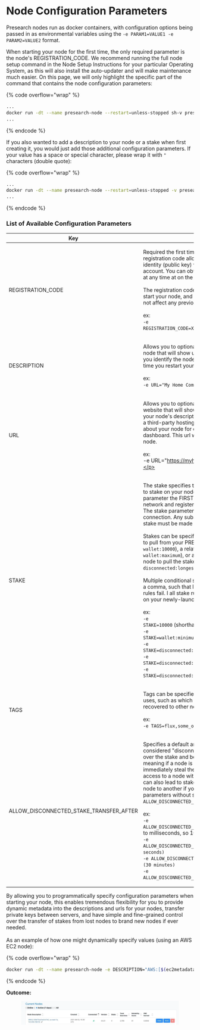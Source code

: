 # Node Configuration Parameters

Presearch nodes run as docker containers, with configuration options being passed in as environmental variables using the `-e PARAM1=VALUE1 -e PARAM2=VALUE2` format.

When starting your node for the first time, the only required parameter is the node's REGISTRATION\_CODE. We recommend running the full node setup command in the Node Setup Instructions for your particular Operating System, as this will also install the auto-updater and will make maintenance much easier. On this page, we will only highlight the specific part of the command that contains the node configuration parameters:

{% code overflow="wrap" %}
```bash
...
docker run -dt --name presearch-node --restart=unless-stopped sh-v presearch-node-storage:/app/node -e REGISTRATION_CODE=$YOUR_REGISTRATION_CODE_HERE presearch/node
...
```
{% endcode %}

If you also wanted to add a description to your node or a stake when first creating it, you would just add those additional configuration parameters. If your value has a space or special character, please wrap it with `"` characters (double quote):

{% code overflow="wrap" %}
```bash
...
docker run -dt --name presearch-node --restart=unless-stopped -v presearch-node-storage:/app/node -e REGISTRATION_CODE=$YOUR_REGISTRATION_CODE_HERE -e DESCRIPTION="My First Node" -e STAKE=10000 presearch/node
...
```
{% endcode %}

### List of Available Configuration Parameters

| Key                                         |                                                                                                                                                                                                                                                                                                                                                                                                                                                                                                                                                                                                                                                                                                                                                                                                                                                                                                                                                                                                                                                                                                                                                                                                                                                                                                                                                                                                        |
| ------------------------------------------- | ------------------------------------------------------------------------------------------------------------------------------------------------------------------------------------------------------------------------------------------------------------------------------------------------------------------------------------------------------------------------------------------------------------------------------------------------------------------------------------------------------------------------------------------------------------------------------------------------------------------------------------------------------------------------------------------------------------------------------------------------------------------------------------------------------------------------------------------------------------------------------------------------------------------------------------------------------------------------------------------------------------------------------------------------------------------------------------------------------------------------------------------------------------------------------------------------------------------------------------------------------------------------------------------------------------------------------------------------------------------------------------------------------ |
| REGISTRATION\_CODE                          | <p>Required the first time you start your node. This node registration code allows your node to associate its identity (public key) with your registered Presearch account. You can obtain or change your registration code at any time at on the <a href="https://nodes.presearch.com/dashboard">nodes dashboard</a>. <br><br>The registration code is ONLY required the first time you start your node, and changing the registration code will not affect any previously-connected nodes.<br><br>ex:<br><code>-e REGISTRATION_CODE=XXXXXXXX</code></p>                                                                                                                                                                                                                                                                                                                                                                                                                                                                                                                                                                                                                                                                                                                                                                                                                                              |
| DESCRIPTION                                 | <p>Allows you to optionally pass in a description of your node that will show up in your nodes dashboard to help you identify the node. This description will reset every time you restart your node.<br><br>ex:<br><code>-e URL="My Home Computer"</code></p>                                                                                                                                                                                                                                                                                                                                                                                                                                                                                                                                                                                                                                                                                                                                                                                                                                                                                                                                                                                                                                                                                                                                         |
| URL                                         | <p>Allows you to optionally pass in a link to a third-party website that will show up in your nodes dashboard with your node's description. This will often be used to link to a third-party hosting provider's dashboard information about your node for convenient access from your node dashboard. This url will reset every time you start your node.<br><br>ex:<br>-e URL="https://myhostingprovider.com/servers/12345"</p>                                                                                                                                                                                                                                                                                                                                                                                                                                                                                                                                                                                                                                                                                                                                                                                                                                                                                                                                                                       |
| STAKE                                       | <p>The stake specifies the number of PRE tokens you wish to stake on your node. The stake can ONLY be set by this parameter the FIRST time your node connects to the network and registers with the REGISTRATION_CODE. The stake parameter will be ignored after the first connection. Any subsequent changes to your node's stake must be made on the <a href="https://nodes.presearch.com/dashboard">node dashboard</a>.<br><br>Stakes can be specified as as an exact number of tokens to pull from your PRE Wallet (i.e. <code>10000</code> or the equivalent <code>wallet:10000</code>), a relative number (i.e. <code>wallet:minimum</code> or <code>wallet:maximum</code>), or as the metadata of a specific other node to pull the stake from (i.e. <code>disconnected:oldest</code>, <code>disconnected:longest</code>, <code>disconnected:oldest#flux</code>).<br><br>Multiple conditional stake rules can also be separated by a comma, such that later rules only execute if previous rules fail. I all stake rules fail, then no stake will be applied on your newly-launched node.<br><br>ex:<br><code>-e STAKE=10000</code> (shorthand for <code>STAKE=wallet:10000</code>)<br><code>-e STAKE=wallet:minimum</code><br><code>-e STAKE=disconnected:oldest</code><br><code>-e STAKE=disconnected:oldest#flux</code><br><code>-e STAKE=disconnected:oldest#flux,wallet:minimum</code></p> |
| TAGS                                        | <p>Tags can be specified to label your nodes for specific uses, such as which nodes can have their stakes recovered to other nodes.<br><br>ex:<br><code>-e TAGS=flux,some_other_tag</code></p>                                                                                                                                                                                                                                                                                                                                                                                                                                                                                                                                                                                                                                                                                                                                                                                                                                                                                                                                                                                                                                                                                                                                                                                                         |
| ALLOW\_DISCONNECTED\_STAKE\_TRANSFER\_AFTER | <p>Specifies a default amount of time after which a node is considered "disconnected" and another node could take over the stake and begin using it. The default value is "0", meaning if a node is disconnected then another node can immediately steal the stake. This is helpful if you lose access to a node without backing up the private key, but can also lead to stakes unexpectedly migrating from one node to another if you used the <code>STAKE=disconnected:...</code> parameters without specifying a reasonable <code>ALLOW_DISCONNECTED_STAKE_TRANSFER_AFTER</code> value.<br><br>ex:<br><code>-e ALLOW_DISCONNECTED_STAKE_TRANSFER_AFTER=10000</code>(defaults to milliseconds, so 10 seconds here)<br><code>-e ALLOW_DISCONNECTED_STAKE_TRANSFER_AFTER=5000s (5000 seconds)</code><br><code>-e ALLOW_DISCONNECTED_STAKE_TRANSFER_AFTER=30m (30 minutes)</code><br><code>-e ALLOW_DISCONNECTED_STAKE_TRANSFER_AFTER=7d (7 days)</code></p>                                                                                                                                                                                                                                                                                                                                                                                                                                           |

By allowing you to programmatically specify configuration parameters when starting your node, this enables tremendous flexibility for you to provide dynamic metadata into the descriptions and urls for your nodes, transfer private keys between servers, and have simple and fine-grained control over the transfer of stakes from lost nodes to brand new nodes if ever needed.\
\
As an example of how one might dynamically specify values (using an AWS EC2 node):

{% code overflow="wrap" %}
```bash
docker run -dt --name presearch-node -e DESCRIPTION="AWS:[$(ec2metadata --instance-id), $(ec2metadata --availability-zone), $(ec2metadata --public-ipv4)]" -e URL="https://$(ec2metadata --availability-zone | sed 's/.$//').console.aws.amazon.com/ec2/v2/home?region=$(ec2metadata --availability-zone | sed 's/.$//')#InstanceDetails:instanceId=$(ec2metadata --instance-id)" -e REGISTRATION_CODE="XXXXXXXXXXXXXXXXXXXXXXXXXXXXXXXX" presearch/node
```
{% endcode %}

**Outcome:**

<figure><img src="../.gitbook/assets/image.png" alt=""><figcaption></figcaption></figure>

